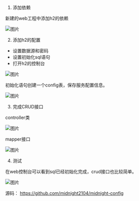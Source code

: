 1. 添加依赖

新建的web工程中添加h2的依赖

![图片](https://mmbiz.qpic.cn/sz_mmbiz_png/rw1wCRwDbgb4DuQwkF4To4ltt1vmvpBIcPk1GiaRBUzS4T8qUTMibwJO4cngKdnOibxZmGykca3ibumBeFLMWTJicAg/640?wx_fmt=png&from=appmsg&tp=webp&wxfrom=5&wx_lazy=1&wx_co=1)

2. 添加h2的配置

- 设置数据源和密码
- 设置初始化sql语句
- 打开h2的控制台

![图片](https://mmbiz.qpic.cn/sz_mmbiz_png/rw1wCRwDbgb4DuQwkF4To4ltt1vmvpBIVOJNSadujUJic1IGrw37WZZABFOuIjiblrlP40O3M4vDYAOCUwYuKOdQ/640?wx_fmt=png&from=appmsg&tp=webp&wxfrom=5&wx_lazy=1&wx_co=1)

初始化语句创建一个config表，保存服务配置信息。

![图片](https://mmbiz.qpic.cn/sz_mmbiz_png/rw1wCRwDbgb4DuQwkF4To4ltt1vmvpBIejPWNmGEliaEmhI9hJ216VFSCyR5axDXz0QNFDrXOB5wJI3OLatgKGw/640?wx_fmt=png&from=appmsg&tp=webp&wxfrom=5&wx_lazy=1&wx_co=1)

3. 完成CRUD接口

controller类

![图片](https://mmbiz.qpic.cn/sz_mmbiz_png/rw1wCRwDbgb4DuQwkF4To4ltt1vmvpBIK9JPcPEnKbccGiay5HZkIExsNLdyzPaJwLW7QL7M8VadKjP9xmWm4uQ/640?wx_fmt=png&from=appmsg&tp=webp&wxfrom=5&wx_lazy=1&wx_co=1)

mapper接口

![图片](https://mmbiz.qpic.cn/sz_mmbiz_png/rw1wCRwDbgb4DuQwkF4To4ltt1vmvpBIWLQgpe5yIk80oXjEoia3ibgGOTGFhbFbnMpakXRgCC0fczdqAIicaOXZQ/640?wx_fmt=png&from=appmsg&tp=webp&wxfrom=5&wx_lazy=1&wx_co=1)

4. 测试

在web控制台可以看到sql已经初始化完成，crud接口也比较简单。

![图片](https://mmbiz.qpic.cn/sz_mmbiz_png/rw1wCRwDbgb4DuQwkF4To4ltt1vmvpBIoibSSWpOmHR8Mknog6hJm9nTaXKibh2ej2jjGDpN05zhsecBAIOQrnuw/640?wx_fmt=png&from=appmsg&tp=webp&wxfrom=5&wx_lazy=1&wx_co=1)

源码： https://github.com/midnight2104/midnight-config